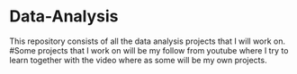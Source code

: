 # Data-Analysis
This repository consists of all the data analysis projects that I will work on.
#Some projects that I work on will be my follow from youtube where I try to learn together with the video where as some will be my own projects. 
